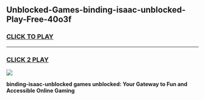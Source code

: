 
## Unblocked-Games-binding-isaac-unblocked-Play-Free-40o3f
<h3>
<a href="https://premium76.site?title=binding-isaac-unblocked&ref=18A1">CLICK TO PLAY</a></h3>
<hr>

<h3>
<a href="https://premium76.site?title=binding-isaac-unblocked&ref=18A1">CLICK 2 PLAY</a>
  
</h3>

<a href="https://premium76.site?title=binding-isaac-unblocked&ref=18A1"><img src="https://clearcache.store/games.png"></a>


**binding-isaac-unblocked games unblocked: Your Gateway to Fun and Accessible Online Gaming**
